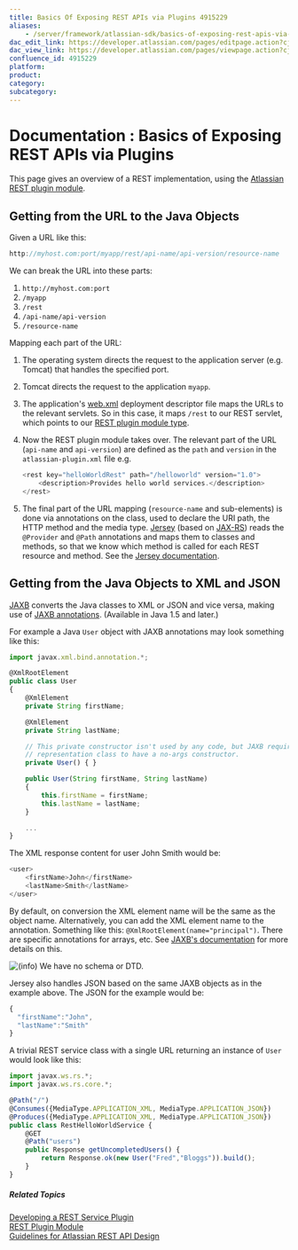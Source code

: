 ```yaml
---
title: Basics Of Exposing REST APIs via Plugins 4915229
aliases:
    - /server/framework/atlassian-sdk/basics-of-exposing-rest-apis-via-plugins-4915229.html
dac_edit_link: https://developer.atlassian.com/pages/editpage.action?cjm=wozere&pageId=4915229
dac_view_link: https://developer.atlassian.com/pages/viewpage.action?cjm=wozere&pageId=4915229
confluence_id: 4915229
platform:
product:
category:
subcategory:
---
```

# Documentation : Basics of Exposing REST APIs via Plugins

This page gives an overview of a REST implementation, using the [Atlassian REST plugin module](https://developer.atlassian.com/display/REST/REST+Plugin+Module).

## Getting from the URL to the Java Objects

Given a URL like this:

``` javascript
http://myhost.com:port/myapp/rest/api-name/api-version/resource-name
```

We can break the URL into these parts:

1.  `http://myhost.com:port`
2.  `/myapp`
3.  `/rest`
4.  `/api-name/api-version`
5.  `/resource-name`

Mapping each part of the URL:

1.  The operating system directs the request to the application server (e.g. Tomcat) that handles the specified port.
2.  Tomcat directs the request to the application `myapp`.
3.  The application's <a href="http://wiki.metawerx.net/wiki/Web.xml" class="external-link">web.xml</a> deployment descriptor file maps the URLs to the relevant servlets. So in this case, it maps `/rest` to our REST servlet, which points to our [REST plugin module type](https://developer.atlassian.com/display/REST/REST+Plugin+Module).
4.  Now the REST plugin module takes over. The relevant part of the URL (`api-name` and `api-version`) are defined as the `path` and `version` in the `atlassian-plugin.xml` file e.g.
    ``` javascript
    <rest key="helloWorldRest" path="/helloworld" version="1.0">
        <description>Provides hello world services.</description>
    </rest>
    ```

5.  The final part of the URL mapping (`resource-name` and sub-elements) is done via annotations on the class, used to declare the URI path, the HTTP method and the media type. <a href="https://jersey.dev.java.net/" class="external-link">Jersey</a> (based on <a href="https://jsr311.dev.java.net/" class="external-link">JAX-RS</a>) reads the `@Provider` and `@Path` annotations and maps them to classes and methods, so that we know which method is called for each REST resource and method. See the <a href="https://jersey.dev.java.net/use/getting-started.html" class="external-link">Jersey documentation</a>.

## Getting from the Java Objects to XML and JSON

<a href="http://java.sun.com/developer/technicalArticles/WebServices/jaxb/" class="external-link">JAXB</a> converts the Java classes to XML or JSON and vice versa, making use of <a href="https://jaxb.dev.java.net/nonav/2.1.3/docs/api/javax/xml/bind/annotation/package-summary.html" class="external-link">JAXB annotations</a>. (Available in Java 1.5 and later.)

For example a Java `User` object with JAXB annotations may look something like this:

``` javascript
import javax.xml.bind.annotation.*;

@XmlRootElement
public class User
{
    @XmlElement
    private String firstName;

    @XmlElement
    private String lastName;

    // This private constructor isn't used by any code, but JAXB requires any
    // representation class to have a no-args constructor.
    private User() { }

    public User(String firstName, String lastName)
    {
        this.firstName = firstName;
        this.lastName = lastName;
    }

    ...
}
```

The XML response content for user John Smith would be:

``` javascript
<user>
    <firstName>John</firstName>
    <lastName>Smith</lastName>
</user>
```

By default, on conversion the XML element name will be the same as the object name. Alternatively, you can add the XML element name to the annotation. Something like this: `@XmlRootElement(name="principal")`. There are specific annotations for arrays, etc. See <a href="https://jaxb.dev.java.net/" class="external-link">JAXB's documentation</a> for more details on this.

![(info)](/server/framework/atlassian-sdk/images/icons/emoticons/information.png) We have no schema or DTD.

Jersey also handles JSON based on the same JAXB objects as in the example above. The JSON for the example would be:

``` javascript
{
  "firstName":"John",
  "lastName":"Smith"
}
```

A trivial REST service class with a single URL returning an instance of `User` would look like this:

``` javascript
import javax.ws.rs.*;
import javax.ws.rs.core.*;

@Path("/")
@Consumes({MediaType.APPLICATION_XML, MediaType.APPLICATION_JSON})
@Produces({MediaType.APPLICATION_XML, MediaType.APPLICATION_JSON})
public class RestHelloWorldService {
    @GET
    @Path("users")
    public Response getUncompletedUsers() {
        return Response.ok(new User("Fred","Bloggs")).build();
    }
}
```

##### Related Topics

<a href="/pages/createpage.action?spaceKey=REST&amp;title=Developing+a+REST+Service+Plugin" class="createlink">Developing a REST Service Plugin</a>  
[REST Plugin Module](https://developer.atlassian.com/display/REST/REST+Plugin+Module)  
[Guidelines for Atlassian REST API Design](https://developer.atlassian.com/display/REST/Guidelines+for+Atlassian+REST+API+Design)
















































































































































































































































































































